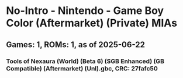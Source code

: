 # No-Intro - Nintendo - Game Boy Color (Aftermarket) (Private) MIAs
## Games: 1, ROMs: 1, as of 2025-06-22

### Tools of Nexaura (World) (Beta 6) (SGB Enhanced) (GB Compatible) (Aftermarket) (Unl).gbc, CRC: 27fafc50
